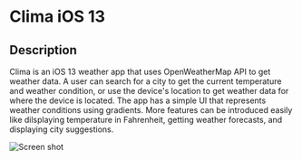 #  Clima iOS 13

## Description

Clima is an iOS 13 weather app that uses OpenWeatherMap API to get weather data. A user can search for a city to get the current temperature and weather condition, or use the device's location to get weather data for where the device is located. The app has a simple UI that represents weather conditions using gradients. More features can be introduced easily like dilsplaying temperature in Fahrenheit, getting weather forecasts, and displaying city suggestions.

![Screen shot](Documentation/Screen-shot.png)
